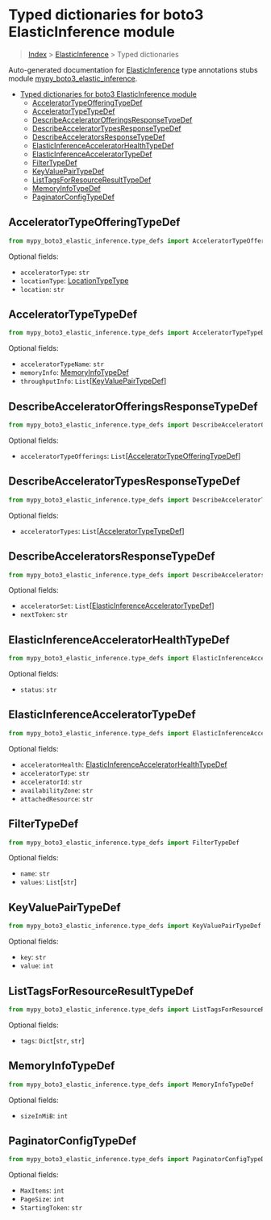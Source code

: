 # Typed dictionaries for boto3 ElasticInference module

> [Index](..) > [ElasticInference](.) > Typed dictionaries

Auto-generated documentation for
[ElasticInference](https://boto3.amazonaws.com/v1/documentation/api/latest/reference/services/elastic-inference.html#ElasticInference)
type annotations stubs module
[mypy_boto3_elastic_inference](https://pypi.org/project/mypy-boto3-elastic-inference/).

- [Typed dictionaries for boto3 ElasticInference module](#typed-dictionaries-for-boto3-elasticinference-module)
  - [AcceleratorTypeOfferingTypeDef](#acceleratortypeofferingtypedef)
  - [AcceleratorTypeTypeDef](#acceleratortypetypedef)
  - [DescribeAcceleratorOfferingsResponseTypeDef](#describeacceleratorofferingsresponsetypedef)
  - [DescribeAcceleratorTypesResponseTypeDef](#describeacceleratortypesresponsetypedef)
  - [DescribeAcceleratorsResponseTypeDef](#describeacceleratorsresponsetypedef)
  - [ElasticInferenceAcceleratorHealthTypeDef](#elasticinferenceacceleratorhealthtypedef)
  - [ElasticInferenceAcceleratorTypeDef](#elasticinferenceacceleratortypedef)
  - [FilterTypeDef](#filtertypedef)
  - [KeyValuePairTypeDef](#keyvaluepairtypedef)
  - [ListTagsForResourceResultTypeDef](#listtagsforresourceresulttypedef)
  - [MemoryInfoTypeDef](#memoryinfotypedef)
  - [PaginatorConfigTypeDef](#paginatorconfigtypedef)

## AcceleratorTypeOfferingTypeDef

```python
from mypy_boto3_elastic_inference.type_defs import AcceleratorTypeOfferingTypeDef
```

Optional fields:

- `acceleratorType`: `str`
- `locationType`: [LocationTypeType](./literals.md#locationtypetype)
- `location`: `str`

## AcceleratorTypeTypeDef

```python
from mypy_boto3_elastic_inference.type_defs import AcceleratorTypeTypeDef
```

Optional fields:

- `acceleratorTypeName`: `str`
- `memoryInfo`: [MemoryInfoTypeDef](./type_defs.md#memoryinfotypedef)
- `throughputInfo`:
  `List`\[[KeyValuePairTypeDef](./type_defs.md#keyvaluepairtypedef)\]

## DescribeAcceleratorOfferingsResponseTypeDef

```python
from mypy_boto3_elastic_inference.type_defs import DescribeAcceleratorOfferingsResponseTypeDef
```

Optional fields:

- `acceleratorTypeOfferings`:
  `List`\[[AcceleratorTypeOfferingTypeDef](./type_defs.md#acceleratortypeofferingtypedef)\]

## DescribeAcceleratorTypesResponseTypeDef

```python
from mypy_boto3_elastic_inference.type_defs import DescribeAcceleratorTypesResponseTypeDef
```

Optional fields:

- `acceleratorTypes`:
  `List`\[[AcceleratorTypeTypeDef](./type_defs.md#acceleratortypetypedef)\]

## DescribeAcceleratorsResponseTypeDef

```python
from mypy_boto3_elastic_inference.type_defs import DescribeAcceleratorsResponseTypeDef
```

Optional fields:

- `acceleratorSet`:
  `List`\[[ElasticInferenceAcceleratorTypeDef](./type_defs.md#elasticinferenceacceleratortypedef)\]
- `nextToken`: `str`

## ElasticInferenceAcceleratorHealthTypeDef

```python
from mypy_boto3_elastic_inference.type_defs import ElasticInferenceAcceleratorHealthTypeDef
```

Optional fields:

- `status`: `str`

## ElasticInferenceAcceleratorTypeDef

```python
from mypy_boto3_elastic_inference.type_defs import ElasticInferenceAcceleratorTypeDef
```

Optional fields:

- `acceleratorHealth`:
  [ElasticInferenceAcceleratorHealthTypeDef](./type_defs.md#elasticinferenceacceleratorhealthtypedef)
- `acceleratorType`: `str`
- `acceleratorId`: `str`
- `availabilityZone`: `str`
- `attachedResource`: `str`

## FilterTypeDef

```python
from mypy_boto3_elastic_inference.type_defs import FilterTypeDef
```

Optional fields:

- `name`: `str`
- `values`: `List`\[`str`\]

## KeyValuePairTypeDef

```python
from mypy_boto3_elastic_inference.type_defs import KeyValuePairTypeDef
```

Optional fields:

- `key`: `str`
- `value`: `int`

## ListTagsForResourceResultTypeDef

```python
from mypy_boto3_elastic_inference.type_defs import ListTagsForResourceResultTypeDef
```

Optional fields:

- `tags`: `Dict`\[`str`, `str`\]

## MemoryInfoTypeDef

```python
from mypy_boto3_elastic_inference.type_defs import MemoryInfoTypeDef
```

Optional fields:

- `sizeInMiB`: `int`

## PaginatorConfigTypeDef

```python
from mypy_boto3_elastic_inference.type_defs import PaginatorConfigTypeDef
```

Optional fields:

- `MaxItems`: `int`
- `PageSize`: `int`
- `StartingToken`: `str`
